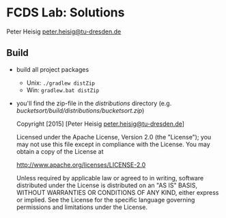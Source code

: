 # FCDS Lab: Solutions

Peter Heisig <peter.heisig@tu-dresden.de>


## Build

- build all project packages 
    - Unix: `./gradlew distZip`
    - Win: `gradlew.bat distZip`

- you'll find the zip-file in the *distributions* directory
  (e.g. *bucketsort/build/distributions/bucketsort.zip*)
  
  
   Copyright [2015] [Peter Heisig <peter.heisig@tu-dresden.de>]

   Licensed under the Apache License, Version 2.0 (the "License");
   you may not use this file except in compliance with the License.
   You may obtain a copy of the License at

     http://www.apache.org/licenses/LICENSE-2.0

   Unless required by applicable law or agreed to in writing, software
   distributed under the License is distributed on an "AS IS" BASIS,
   WITHOUT WARRANTIES OR CONDITIONS OF ANY KIND, either express or implied.
   See the License for the specific language governing permissions and
   limitations under the License.
